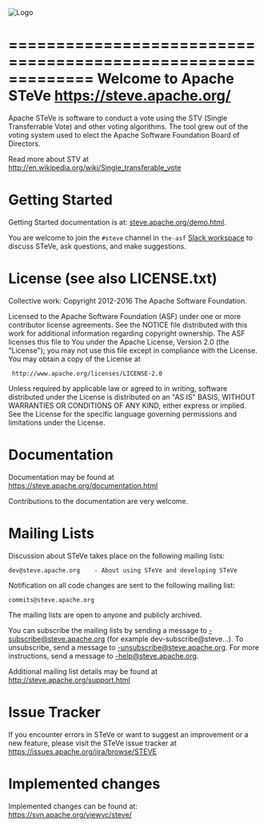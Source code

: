 ![Logo](www/htdocs/images/steve_large.png)

=============================================================
 Welcome to Apache STeVe <https://steve.apache.org/>
=============================================================

Apache STeVe is software to conduct a vote using the STV (Single Transferrable
Vote) and other voting algorithms. The tool grew out of the voting system used
to elect the Apache Software Foundation Board of Directors.

Read more about STV at
http://en.wikipedia.org/wiki/Single_transferable_vote

Getting Started
===============
Getting Started documentation is at: <a href="https://steve.apache.org/demo.html">steve.apache.org/demo.html</a>.

You are welcome to join the `#steve` channel in `the-asf` <a href="https://infra.apache.org/slack.html" target="_blank">Slack workspace</a> to discuss STeVe, ask questions, and make suggestions.


License (see also LICENSE.txt)
==============================
Collective work: Copyright 2012-2016 The Apache Software Foundation.

Licensed to the Apache Software Foundation (ASF) under one or more
contributor license agreements.  See the NOTICE file distributed with
this work for additional information regarding copyright ownership.
The ASF licenses this file to You under the Apache License, Version 2.0
(the "License"); you may not use this file except in compliance with
the License.  You may obtain a copy of the License at

     http://www.apache.org/licenses/LICENSE-2.0

Unless required by applicable law or agreed to in writing, software
distributed under the License is distributed on an "AS IS" BASIS,
WITHOUT WARRANTIES OR CONDITIONS OF ANY KIND, either express or implied.
See the License for the specific language governing permissions and
limitations under the License.


Documentation
=============
Documentation may be found at https://steve.apache.org/documentation.html

Contributions to the documentation are very welcome.

Mailing Lists
=============
Discussion about STeVe takes place on the following mailing lists:

    dev@steve.apache.org    - About using STeVe and developing STeVe

Notification on all code changes are sent to the following mailing list:

    commits@steve.apache.org

The mailing lists are open to anyone and publicly archived.

You can subscribe the mailing lists by sending a message to
<LIST>-subscribe@steve.apache.org (for example
dev-subscribe@steve...).  To unsubscribe, send a message to
<LIST>-unsubscribe@steve.apache.org.  For more instructions, send a
message to <LIST>-help@steve.apache.org.

Additional mailing list details may be found at
http://steve.apache.org/support.html

Issue Tracker
=============
If you encounter errors in STeVe or want to suggest an improvement or a new
feature, please visit the STeVe issue tracker at
https://issues.apache.org/jira/browse/STEVE

Implemented changes
===================
Implemented changes can be found at:
    https://svn.apache.org/viewvc/steve/



